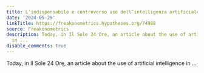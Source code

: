 ```yaml
---
title: L’indispensabile e controverso uso dell’intelligenza artificiale
date: '2024-05-25'
linkTitle: https://freakonometrics.hypotheses.org/74988
source: Freakonometrics
description: Today, in Il Sole 24 Ore, an article about the use of artificial intelligence
  in ...
disable_comments: true
---
```

Today, in Il Sole 24 Ore, an article about the use of artificial intelligence in ...